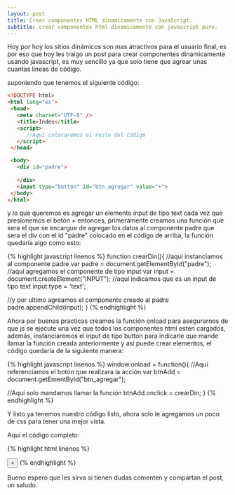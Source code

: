 ```yaml
---
layout: post
title: Crear componentes HTML dinamicamente con JavaScript.
subtitle: crear componentes html dinamicamente con javascript puro.
---
```


Hoy por hoy los sitios dinámicos son mas atractivos para el usuario final, es por eso que hoy les traigo un post para crear componentes dinamicamente usando javascript, es muy sencillo ya que solo tiene que agrear unas cuantas lineas de código.

suponiendo que tenemos el siguiente código:

```html
<!DOCTYPE html>
<html lang="es">
 <head>
   <meta charset="UTF-8" />
   <title>Index</title>
   <script>
      //Aquí colocaremos el resto del código        
   </script>
 </head>

 <body>
   <div id="padre">
      
   </div>
   <input type="button" id="btn_agregar" value="+">
 </body>
</html>
```

y lo que queremos es agregar un elemento input de tipo text cada vez que presionemos el botón + entonces, primeramente creamos una función que sera el que se encargue de agregar los datos al componente padre que sera el div con el id "padre" colocado en el código de arriba, la función quedaría algo como esto:

{% highlight javascript linenos %}
function crearDin(){
   //aquí instanciamos al componente padre
   var padre = document.getElementById("padre");
   //aquí agregamos el componente de tipo input
   var input = document.createElement("INPUT");
   //aquí indicamos que es un input de tipo text
   input.type = 'text';
   
   //y por ultimo agreamos el componente creado al padre
   padre.appendChild(input);
 }
{% endhighlight %}

Ahora por buenas practicas creamos la función onload para asegurarnos de que js se ejecute una vez que todos los componentes html estén cargados, además, instanciaremos el input de tipo button para indicarle que mande llamar la función creada anteriormente y asi puede crear elementos, el código quedaría de la siguiente manera:

{% highlight javascript linenos %}
window.onload = function(){
   //Aquí referenciamos el botón que realizara la acción
   var btnAdd = document.getEmentById("btn_agregar");
   
   //Aquí solo mandamos llamar la función 
   btnAdd.onclick = crearDin;
}
{% endhighlight %}

Y listo ya tenemos nuestro código listo, ahora solo le agregamos un poco de css para tener una mejor vista.

Aquí el código completo:

{% highlight html linenos %}
<!DOCTYPE html>
<html lang="es">
 <head>
   <meta charset="UTF-8" />
   <title>Index</title>
   <script>
      function crearDin(){
         
         var padre = document.getElementById("padre");
         var input = document.createElement("INPUT");         
         input.type = 'text';

         padre.appendChild(input);
      } 
      window.onload = function(){
         
         var btnAdd = document.getEmentById("btn_agregar");   
         btnAdd.onclick = crearDin;
      }      
   </script>
 </head>
 <body>
   <div id="padre">
      
   </div>
   <input type="button" id="btn_agregar" value="+">
 </body>
</html>
{% endhighlight %}

Bueno espero que les sirva si tienen dudas comenten y compartan el post, un saludo.

